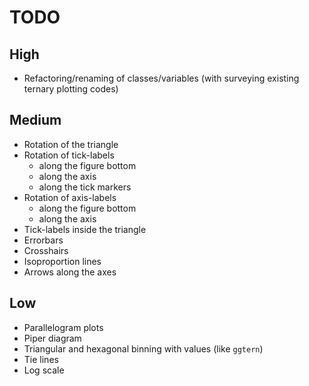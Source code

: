 # TODO

## High

- Refactoring/renaming of classes/variables (with surveying existing ternary plotting codes)

## Medium

- Rotation of the triangle
- Rotation of tick-labels
    - along the figure bottom
    - along the axis
    - along the tick markers
- Rotation of axis-labels
    - along the figure bottom
    - along the axis
- Tick-labels inside the triangle
- Errorbars
- Crosshairs
- Isoproportion lines
- Arrows along the axes

## Low

- Parallelogram plots
- Piper diagram
- Triangular and hexagonal binning with values (like `ggtern`)
- Tie lines
- Log scale